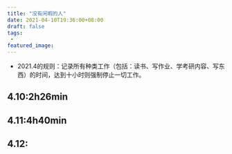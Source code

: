```yaml
---
title: "没有闲暇的人"
date: 2021-04-10T19:36:00+08:00
draft: false
tags:
 - 
featured_image:
---
```

- 2021.4的规则：记录所有种类工作（包括：读书、写作业、学考研内容、写东西）的时间，达到十小时则强制停止一切工作。
## 4.10:2h26min
## 4.11:4h40min
## 4.12:
